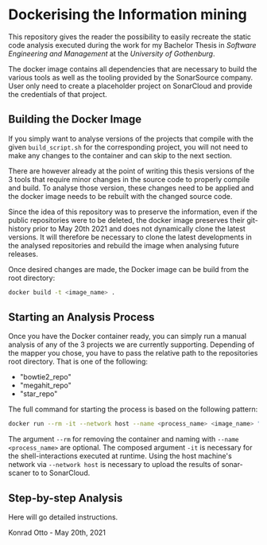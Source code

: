 # Dockerising the Information mining

This repository gives the reader the possibility to easily recreate the static
code analysis executed during the work for my Bachelor Thesis in *Software
Engineering and Management* at the *University of Gothenburg*.

The docker image contains all dependencies that are necessary to build the
various tools as well as the tooling provided by the SonarSource company. User
only need to create a placeholder project on SonarCloud and provide the
credentials of that project.

## Building the Docker Image

If you simply want to analyse versions of the projects that compile with the
given `build_script.sh` for the corresponding project, you will not need to make
any changes to the container and can skip to the next section.

There are however already at the point of writing this thesis versions of the 3
tools that require minor changes in the source code to properly compile and
build. To analyse those version, these changes need to be applied and the docker
image needs to be rebuilt with the changed source code.

Since the idea of this repository was to preserve the information, even if the
public repositories were to be deleted, the docker image preserves their
git-history prior to May 20th 2021 and does not dynamically clone the latest
versions. It will therefore be necessary to clone the latest developments in the
analysed repositories and rebuild the image when analysing future releases.

Once desired changes are made, the Docker image can be build from the root
directory:

```bash
docker build -t <image_name> .
```

## Starting an Analysis Process

Once you have the Docker container ready, you can simply run a manual analysis
of any of the 3 projects we are currently supporting. Depending of the mapper
you chose, you have to pass the relative path to the repositories root
directory. That is one of the following:

- "bowtie2_repo"
- "megahit_repo"
- "star_repo"

The full command for starting the process is based on the following pattern:

```bash
docker run --rm -it --network host --name <process_name> <image_name> "megahit_repo"
```

The argument `--rm` for removing the container and naming with `--name
<process_name>` are optional. The composed argument `-it` is necessary for the
shell-interactions executed at runtime. Using the host machine's network via
`--network host` is necessary to upload the results of sonar-scaner to to
SonarCloud.

## Step-by-step Analysis

Here will go detailed instructions.

Konrad Otto - May 20th, 2021